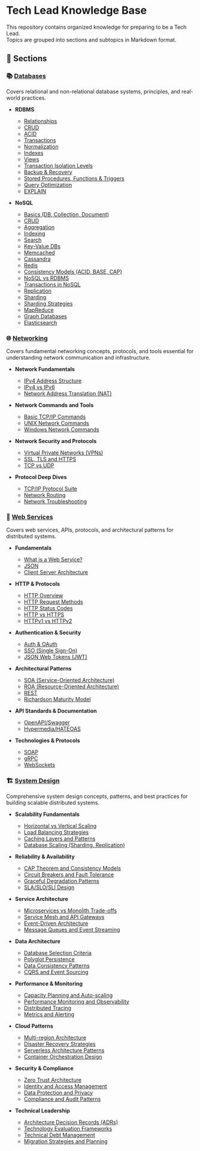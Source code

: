 # Tech Lead Knowledge Base

This repository contains organized knowledge for preparing to be a Tech Lead.  
Topics are grouped into sections and subtopics in Markdown format.

## 📂 Sections

### 📚 [Databases](./databases/README.md)
Covers relational and non-relational database systems, principles, and real-world practices.

- **RDBMS**
  - [Relationships](./databases/rdbms/relationships.md)
  - [CRUD](./databases/rdbms/crud.md)
  - [ACID](./databases/rdbms/acid.md)
  - [Transactions](./databases/rdbms/transactions.md)
  - [Normalization](./databases/rdbms/normalization.md)
  - [Indexes](./databases/rdbms/indexes.md)
  - [Views](./databases/rdbms/views.md)
  - [Transaction Isolation Levels](./databases/rdbms/transaction-isolation-levels.md)
  - [Backup & Recovery](./databases/rdbms/backup-recovery.md)
  - [Stored Procedures, Functions & Triggers](./databases/rdbms/stored-procedures-functions-triggers.md)
  - [Query Optimization](./databases/rdbms/query-optimization.md)
  - [EXPLAIN](./databases/rdbms/explain.md)

- **NoSQL**
  - [Basics (DB, Collection, Document)](./databases/nosql/basics.md)
  - [CRUD](./databases/nosql/crud.md)
  - [Aggregation](./databases/nosql/aggregation.md)
  - [Indexing](./databases/nosql/indexing.md)
  - [Search](./databases/nosql/search.md)
  - [Key-Value DBs](./databases/nosql/key-value-databases.md)
  - [Memcached](./databases/nosql/memcached.md)
  - [Cassandra](./databases/nosql/cassandra.md)
  - [Redis](./databases/nosql/redis.md)
  - [Consistency Models (ACID, BASE, CAP)](./databases/nosql/consistency-models.md)
  - [NoSQL vs RDBMS](./databases/nosql/rdbms-vs-nosql.md)
  - [Transactions in NoSQL](./databases/nosql/transactions.md)
  - [Replication](./databases/nosql/replication.md)
  - [Sharding](./databases/nosql/sharding.md)
  - [Sharding Strategies](./databases/nosql/sharding-strategies.md)
  - [MapReduce](./databases/nosql/map-reduce.md)
  - [Graph Databases](./databases/nosql/graph-databases.md)
  - [Elasticsearch](./databases/nosql/elasticsearch.md)

### 🌐 [Networking](./networking/README.md)
Covers fundamental networking concepts, protocols, and tools essential for understanding network communication and infrastructure.

- **Network Fundamentals**
  - [IPv4 Address Structure](./networking/ipv4-address-structure.md)
  - [IPv4 vs IPv6](./networking/ipv4-vs-ipv6.md)
  - [Network Address Translation (NAT)](./networking/network-address-translation.md)

- **Network Commands and Tools**
  - [Basic TCP/IP Commands](./networking/basic-tcpip-commands.md)
  - [UNIX Network Commands](./networking/unix-network-commands.md)
  - [Windows Network Commands](./networking/windows-network-commands.md)

- **Network Security and Protocols**
  - [Virtual Private Networks (VPNs)](./networking/vpns.md)
  - [SSL, TLS and HTTPS](./networking/ssl-tls-https.md)
  - [TCP vs UDP](./networking/tcp-vs-udp.md)

- **Protocol Deep Dives**
  - [TCP/IP Protocol Suite](./networking/tcpip-protocol-suite.md)
  - [Network Routing](./networking/network-routing.md)
  - [Network Troubleshooting](./networking/network-troubleshooting.md)

### 🔗 [Web Services](./web-services/README.md)
Covers web services, APIs, protocols, and architectural patterns for distributed systems.

- **Fundamentals**
  - [What is a Web Service?](./web-services/what-is-web-service.md)
  - [JSON](./web-services/json.md)
  - [Client Server Architecture](./web-services/client-server-architecture.md)

- **HTTP & Protocols**
  - [HTTP Overview](./web-services/http-overview.md)
  - [HTTP Request Methods](./web-services/http-request-methods.md)
  - [HTTP Status Codes](./web-services/http-status-codes.md)
  - [HTTP vs HTTPS](./web-services/http-vs-https.md)
  - [HTTPv1 vs HTTPv2](./web-services/httpv1-vs-httpv2.md)

- **Authentication & Security**
  - [Auth & OAuth](./web-services/auth-oauth.md)
  - [SSO (Single Sign-On)](./web-services/sso.md)
  - [JSON Web Tokens (JWT)](./web-services/json-web-tokens.md)

- **Architectural Patterns**
  - [SOA (Service-Oriented Architecture)](./web-services/soa.md)
  - [ROA (Resource-Oriented Architecture)](./web-services/roa.md)
  - [REST](./web-services/rest.md)
  - [Richardson Maturity Model](./web-services/richardson-maturity-model.md)

- **API Standards & Documentation**
  - [OpenAPI/Swagger](./web-services/openapi-swagger.md)
  - [Hypermedia/HATEOAS](./web-services/hypermedia-hateoas.md)

- **Technologies & Protocols**
  - [SOAP](./web-services/soap.md)
  - [gRPC](./web-services/grpc.md)
  - [WebSockets](./web-services/websockets.md)

### 🏗️ [System Design](./system-design/README.md)
Comprehensive system design concepts, patterns, and best practices for building scalable distributed systems.

- **Scalability Fundamentals**
  - [Horizontal vs Vertical Scaling](./system-design/scalability-fundamentals/horizontal-vs-vertical-scaling.md)
  - [Load Balancing Strategies](./system-design/scalability-fundamentals/load-balancing-strategies.md)
  - [Caching Layers and Patterns](./system-design/scalability-fundamentals/caching-layers-and-patterns.md)
  - [Database Scaling (Sharding, Replication)](./system-design/scalability-fundamentals/database-scaling.md)

- **Reliability & Availability**
  - [CAP Theorem and Consistency Models](./system-design/reliability-availability/cap-theorem-consistency-models.md)
  - [Circuit Breakers and Fault Tolerance](./system-design/reliability-availability/circuit-breakers-fault-tolerance.md)
  - [Graceful Degradation Patterns](./system-design/reliability-availability/graceful-degradation-patterns.md)
  - [SLA/SLO/SLI Design](./system-design/reliability-availability/sla-slo-sli-design.md)

- **Service Architecture**
  - [Microservices vs Monolith Trade-offs](./system-design/service-architecture/microservices-vs-monolith.md)
  - [Service Mesh and API Gateways](./system-design/service-architecture/service-mesh-api-gateways.md)
  - [Event-Driven Architecture](./system-design/service-architecture/event-driven-architecture.md)
  - [Message Queues and Event Streaming](./system-design/service-architecture/message-queues-event-streaming.md)

- **Data Architecture**
  - [Database Selection Criteria](./system-design/data-architecture/database-selection-criteria.md)
  - [Polyglot Persistence](./system-design/data-architecture/polyglot-persistence.md)
  - [Data Consistency Patterns](./system-design/data-architecture/data-consistency-patterns.md)
  - [CQRS and Event Sourcing](./system-design/data-architecture/cqrs-event-sourcing.md)

- **Performance & Monitoring**
  - [Capacity Planning and Auto-scaling](./system-design/performance-monitoring/capacity-planning-auto-scaling.md)
  - [Performance Monitoring and Observability](./system-design/performance-monitoring/performance-monitoring-observability.md)
  - [Distributed Tracing](./system-design/performance-monitoring/distributed-tracing.md)
  - [Metrics and Alerting](./system-design/performance-monitoring/metrics-and-alerting.md)

- **Cloud Patterns**
  - [Multi-region Architecture](./system-design/cloud-patterns/multi-region-architecture.md)
  - [Disaster Recovery Strategies](./system-design/cloud-patterns/disaster-recovery-strategies.md)
  - [Serverless Architecture Patterns](./system-design/cloud-patterns/serverless-architecture-patterns.md)
  - [Container Orchestration Design](./system-design/cloud-patterns/container-orchestration-design.md)

- **Security & Compliance**
  - [Zero Trust Architecture](./system-design/security-compliance/zero-trust-architecture.md)
  - [Identity and Access Management](./system-design/security-compliance/identity-access-management.md)
  - [Data Protection and Privacy](./system-design/security-compliance/data-protection-privacy.md)
  - [Compliance and Audit Patterns](./system-design/security-compliance/compliance-audit-patterns.md)

- **Technical Leadership**
  - [Architecture Decision Records (ADRs)](./system-design/technical-leadership/architecture-decision-records.md)
  - [Technology Evaluation Frameworks](./system-design/technical-leadership/technology-evaluation-frameworks.md)
  - [Technical Debt Management](./system-design/technical-leadership/technical-debt-management.md)
  - [Migration Strategies and Planning](./system-design/technical-leadership/migration-strategies-planning.md)